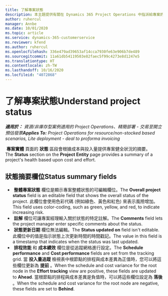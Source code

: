 ```yaml
---
title: 了解專案狀態
description: 本主題提供有關在 Dynamics 365 Project Operations 中指派給專案的狀態的資訊。
author: ruhercul
manager: Annbe
ms.date: 10/01/2020
ms.topic: article
ms.service: dynamics-365-customerservice
ms.reviewer: kfend
ms.author: ruhercul
ms.openlocfilehash: 336e479ad39653af14cca7930fe63e906b7de489
ms.sourcegitcommit: 11a61db54119503e82faec5f99c4273e8d1247e5
ms.translationtype: HT
ms.contentlocale: zh-TW
ms.lasthandoff: 10/16/2020
ms.locfileid: "4072868"
---
```

# <a name="understand-project-status"></a><span data-ttu-id="8f90e-103">了解專案狀態</span><span class="sxs-lookup"><span data-stu-id="8f90e-103">Understand project status</span></span>

<span data-ttu-id="8f90e-104">_**適用於：** 資源/非庫存型案例適用的 Project Operations、精簡部署 - 交易至開立預估發票_</span><span class="sxs-lookup"><span data-stu-id="8f90e-104">_**Applies To:** Project Operations for resource/non-stocked based scenarios, Lite deployment - deal to proforma invoicing_</span></span>


<span data-ttu-id="8f90e-105"> **專案實體** 頁面的 **狀態** 區段會根據成本與投入量提供專案健全狀況的摘要。</span><span class="sxs-lookup"><span data-stu-id="8f90e-105">The **Status** section on the **Project Entity** page provides a summary of a project's health based upon cost and effort.</span></span>


## <a name="status-summary-fields"></a><span data-ttu-id="8f90e-106">狀態摘要欄位</span><span class="sxs-lookup"><span data-stu-id="8f90e-106">Status summary fields</span></span>

- <span data-ttu-id="8f90e-107"> **整體專案狀態** 欄位是顯示專案整體狀態的可編輯欄位。</span><span class="sxs-lookup"><span data-stu-id="8f90e-107">The **Overall project status** field is an editable field that shows the overall status of the project.</span></span> <span data-ttu-id="8f90e-108">此欄位會使用色彩代碼 (例如綠色、黃色和紅色) 來表示風險增加。</span><span class="sxs-lookup"><span data-stu-id="8f90e-108">This field uses color-coding, such as green, yellow, and red, to indicate increasing risk.</span></span> 
- <span data-ttu-id="8f90e-109"> **註解** 欄位可讓專案經理輸入關於狀態的特定註解。</span><span class="sxs-lookup"><span data-stu-id="8f90e-109">The **Comments** field lets the project manager enter specific comments about the status.</span></span> 
- <span data-ttu-id="8f90e-110"> **狀態更新日期** 欄位無法編輯。</span><span class="sxs-lookup"><span data-stu-id="8f90e-110">The **Status updated on** field isn't editable.</span></span> <span data-ttu-id="8f90e-111">此欄位中的值是指示狀態上次更新時間的時間戳記。</span><span class="sxs-lookup"><span data-stu-id="8f90e-111">The value in this field is a timestamp that indicates when the status was last updated.</span></span>
- <span data-ttu-id="8f90e-112"> **排程效能** 和 **成本績效** 欄位是從追蹤網格進行設定。</span><span class="sxs-lookup"><span data-stu-id="8f90e-112">The **Schedule performance** and **Cost performance** fields are set from the tracking grid.</span></span> <span data-ttu-id="8f90e-113">當 **投入量追蹤** 檢視表中根節點的排程與成本差異為正值時，您可以將這些欄位更新為 **提前** 。</span><span class="sxs-lookup"><span data-stu-id="8f90e-113">When the schedule and cost variance for the root node in the **Effort tracking** view are positive, these fields are updated to **Ahead**.</span></span> <span data-ttu-id="8f90e-114">當根節點的排程與成本差異是負值時，可以將這些欄位設定為 **落後** 。</span><span class="sxs-lookup"><span data-stu-id="8f90e-114">When the schedule and cost variance for the root node are negative, these fields are set to **Behind**.</span></span>
